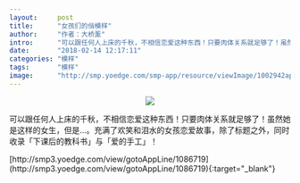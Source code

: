 ```yaml
---
layout:     post
title:      "女孩们的俏模样"
author:     "作者：大桥薰"
intro:      "可以跟任何人上床的千秋，不相信恋爱这种东西！只要肉体关系就足够了！虽然她是这样的女生，但是…。充满了欢笑和泪水的女孩恋爱故事，除了标题之外，同时收录「下课后的教科书」与「爱的手工」！"
date:       "2018-02-14 12:17:11"
categories: "模样"
tags:       "模样"
image:      "http://smp.yoedge.com/smp-app/resource/viewImage/1002942appline.png"
---
```

<div style="text-align: center">
<p><img src="http://smp.yoedge.com/smp-app/resource/viewImage/1002942appline.png"/></p>
</div>
<p class="post-meta">
<span>可以跟任何人上床的千秋，不相信恋爱这种东西！只要肉体关系就足够了！虽然她是这样的女生，但是…。充满了欢笑和泪水的女孩恋爱故事，除了标题之外，同时收录「下课后的教科书」与「爱的手工」！</span>
</p>
[http://smp3.yoedge.com/view/gotoAppLine/1086719](http://smp3.yoedge.com/view/gotoAppLine/1086719){:target="_blank"}


